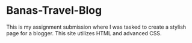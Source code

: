 # Banas-Travel-Blog
This is my assignment submission where I was tasked to create a stylish page for a blogger. This site utilizes HTML and advanced CSS.
